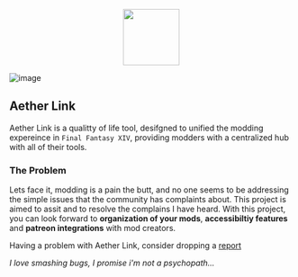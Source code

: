 <p align="center">
  <img width="100" height="100" src="https://user-images.githubusercontent.com/6223536/139126676-43993fad-e0db-48d2-9f5d-2d3c1145714c.png">
</p>

![image](https://user-images.githubusercontent.com/6223536/139125085-8e8edb11-fc99-476d-b8f3-c6a0a91a25e5.png)

## Aether Link
Aether Link is a qualitty of life tool, desifgned to unified the modding expereince in `Final Fantasy XIV`, providing modders with a centralized hub with all of their tools.

### The Problem
Lets face it, modding is a pain the butt, and no one seems to be addressing the simple issues that the community has complaints about. This project is aimed to assit and to resolve the complains I have heard. With this project, you can look forward to **organization of your mods**, **accessibiltiy features** and **patreon integrations** with mod creators.



Having a problem with Aether Link, consider dropping a [report](https://github.com/smultar/aether.link/issues)

*I love smashing bugs, I promise i'm not a psychopath...*
